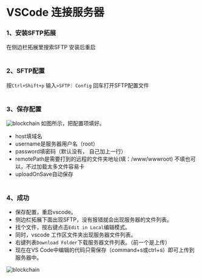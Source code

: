 # VSCode 连接服务器

### 1、安装SFTP拓展
在侧边栏拓展里搜索SFTP
安装后重启
<br><br>

### 2、SFTP配置
按`Ctrl+Shift+p`
输入`>SFTP: Config`
回车打开SFTP配置文件
<br><br>

### 3、保存配置
![blockchain](https://img-blog.csdn.net/20180717170403866?watermark/2/text/aHR0cHM6Ly9ibG9nLmNzZG4ubmV0L2hhY2tlcl95bA==/font/5a6L5L2T/fontsize/400/fill/I0JBQkFCMA==/dissolve/70 "配置")
如图所示，把配置项填好。
+ host填域名
+ username是服务器用户名（root）
+ password填密码（默认没有， 自己加上一行）
+ remotePath是需要打到的远程的文件夹地址(填：/www/wwwroot)
  不填也可以，不过加载太多文件容易卡
+ uploadOnSave自动保存
<br><br>

### 4、成功
+ 保存配置，重启vscode。
+ 侧边栏拓展下面出现SFTP，没有报错就会出现服务器的文件列表。
+ 找个文件，按右键点击`Edit in Local`编辑模式。
+ 同时，vscode 工作区文件夹出现服务器文件列表。
+ 右键列表`Download Folder`下载服务器文件列表。（前一个是上传）
+ 现在在VS Code中编辑的代码只需保存（command+s或ctrl+s）即可上传到服务器中。

![blockchain](https://img-blog.csdn.net/20180717170636363?watermark/2/text/aHR0cHM6Ly9ibG9nLmNzZG4ubmV0L2hhY2tlcl95bA==/font/5a6L5L2T/fontsize/400/fill/I0JBQkFCMA==/dissolve/70 "成功")
<br><br>
